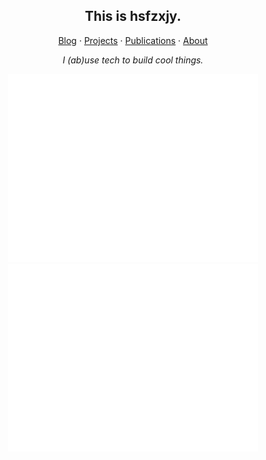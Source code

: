 <h2 align="center">This is hsfzxjy.</h2>
<p align="center">
  <a href="http://i.hsfzxjy.site/categories/Tech/">
  Blog</a><span> · </span>
  <a href="https://i.hsfzxjy.site/works/">
  Projects</a><span> · </span>
  <a href="https://i.hsfzxjy.site/works/#Publications">
  Publications</a><span> · </span>
  <a href="https://i.hsfzxjy.site/about/">
  About
  </a>
</p>
<p align="center"><em>I (ab)use tech to build cool things.</em></p>
<p align="center">
  <img width="400px" src="https://github.com/hsfzxjy/hsfzxjy/raw/metrics-renders/metrics.svg"/>
  <img width="400px" src="https://github.com/hsfzxjy/hsfzxjy/raw/metrics-renders/activity.svg"/>
</p>
